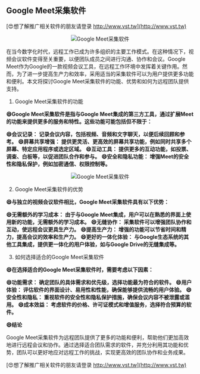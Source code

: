 ## **Google Meet采集软件**

[😍想了解推广相关软件的朋友请登录 http://www.vst.tw](http://www.vst.tw)

 <center><img src="https://vst.tw/MP4/tuiguang/png/4.png" alt="Google Meet采集软件"></center>

在当今数字化时代，远程工作已成为许多组织的主要工作模式。在这种情况下，视频会议软件变得至关重要，以便团队成员之间进行沟通、协作和会议。Google Meet作为Google的一款视频会议工具，在远程工作环境中发挥着关键作用。然而，为了进一步提高生产力和效率，采用适当的采集软件可以为用户提供更多功能和便利。本文将探讨Google Meet采集软件的功能、优势和如何为远程团队提供支持。

1. Google Meet采集软件的功能

**😄Google Meet采集软件是指与Google Meet集成的第三方工具，通过扩展Meet的功能来提供更多的服务和特性。这些功能可能包括但不限于：**

**😄会议记录： 记录会议内容，包括视频、音频和文字聊天，以便后续回顾和参考。**
**😄屏幕共享增强： 提供更灵活、更高效的屏幕共享功能，例如同时共享多个屏幕、特定应用程序或选定区域。**
**😄互动工具： 提供更多的互动功能，如投票、调查、白板等，以促进团队合作和参与。**
**😄安全和隐私功能： 增强Meet的安全性和隐私保护，例如加密通信、权限控制等。**

 <center><img src="https://vst.tw/MP4/tuiguang/png/6.png" alt="Google Meet采集软件"></center>

2. Google Meet采集软件的优势

**😄与独立的视频会议软件相比，Google Meet采集软件具有以下优势：**

**😄无需额外的学习成本： 由于与Google Meet集成，用户可以在熟悉的界面上使用新的功能，无需额外的学习成本。**
**😄无缝协作： 采集软件可以增强团队协作和互动，使远程会议更具生产力。**
**😄提高生产力： 增强的功能可以节省时间和精力，提高会议的效率和生产力。**
**😄更好的一体化体验： 与Google生态系统的其他工具集成，提供更一体化的用户体验，如与Google Drive的无缝集成等。**

3. 如何选择适合的Google Meet采集软件

**😄在选择适合的Google Meet采集软件时，需要考虑以下因素：**

**😄功能需求： 确定团队的具体需求和优先级，选择功能最为符合的软件。**
**😄用户体验： 评估软件的界面设计、易用性和性能，确保能够提供流畅的用户体验。**
**😄安全性和隐私： 重视软件的安全性和隐私保护措施，确保会议内容不被泄露或滥用。**
**😄成本效益： 考虑软件的价格、许可证模式和增值服务，选择符合预算的软件。**

**😄结论**

Google Meet采集软件为远程团队提供了更多的功能和便利，帮助他们更加高效地进行远程会议和协作。通过选择适合团队需求的软件，并充分利用其功能和优势，团队可以更好地应对远程工作的挑战，实现更高效的团队协作和业务成果。

[😍想了解推广相关软件的朋友请登录 http://www.vst.tw](http://www.vst.tw)



